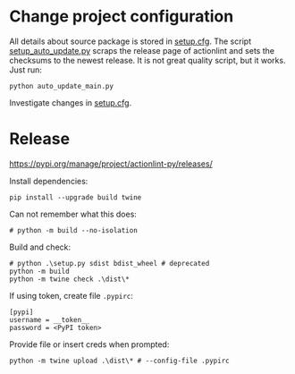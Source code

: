 # Change project configuration

All details about source package is stored in [setup.cfg](setup.cfg).
The script [setup_auto_update.py](setup_auto_update.py) scraps the release page of actionlint and sets the checksums to
the newest release. It is not great quality script, but it works. Just run:

```shell
python auto_update_main.py
```

Investigate changes in [setup.cfg](setup.cfg).

# Release

https://pypi.org/manage/project/actionlint-py/releases/

Install dependencies:

```shell
pip install --upgrade build twine
```

Can not remember what this does:

```shell
# python -m build --no-isolation
```

Build and check:

```shell
# python .\setup.py sdist bdist_wheel # deprecated
python -m build
python -m twine check .\dist\*
```

If using token, create file `.pypirc`:

```
[pypi]
username = __token__
password = <PyPI token>
```

Provide file or insert creds when prompted:

```shell
python -m twine upload .\dist\* # --config-file .pypirc
```
